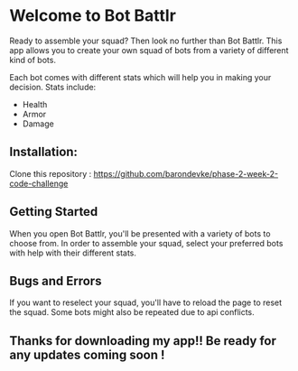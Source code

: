 # Welcome to Bot Battlr
Ready to assemble your squad? Then look no further than Bot Battlr. This app allows you to create your own squad of bots from a variety of different kind of bots.

Each bot comes with different stats which will help you in making your decision.
Stats include:
+ Health
+ Armor
+ Damage






## Installation:
Clone this repository : https://github.com/barondevke/phase-2-week-2-code-challenge




## Getting Started
When you open Bot Battlr, you'll be presented with a variety of bots to choose from. In order to assemble your squad, select your preferred bots 
with help with their different stats. 



## Bugs and Errors
If you want to reselect your squad, you'll have to reload the page to reset the squad.
Some bots might also be repeated due to api conflicts.




## Thanks for downloading my app!! Be ready for any updates coming soon !

